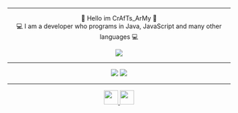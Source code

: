 <hr>
<div>
    <p align="center"> 👋 Hello im CrAfTs_ArMy 👋 <br> 💻 I am a developer who programs in Java, JavaScript and many other languages 💻</p>
    <div align="center">
        <a href="https://dc.craftsblock.de">
            <img src="https://lanyard.cnrad.dev/api/650387361313587219?theme=dark&bg=23272A&animated=true&hideDiscrim=false&borderRadius=30px"/>
        </a>
    </div>
</div>
<hr>
<p align="center">
     <img src="https://github-readme-stats.vercel.app/api?username=craftsarmy&show_icons=true&theme=dracula" />
     <img src="https://github-readme-stats.vercel.app/api/top-langs/?username=craftsarmy&theme=dracula" />
</p>
<hr>
<p align="center">
    <a href="http://dc.craftsblock.de/">
        <img src="https://img.icons8.com/ios-filled/344/discord-logo.png" height="32" />
    </a>
    <a href="https://www.youtube.com/channel/UCtBJZHmZqOvWJ0t8hjhWSAA">
        <img src="https://img.icons8.com/ios-filled/344/youtube-play.png" height="32" />
    </a>
</p>
